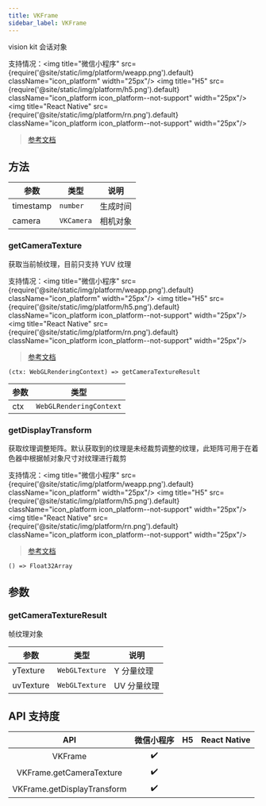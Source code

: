 ```yaml
---
title: VKFrame
sidebar_label: VKFrame
---
```


vision kit 会话对象

支持情况：<img title="微信小程序" src={require('@site/static/img/platform/weapp.png').default} className="icon_platform" width="25px"/> <img title="H5" src={require('@site/static/img/platform/h5.png').default} className="icon_platform icon_platform--not-support" width="25px"/> <img title="React Native" src={require('@site/static/img/platform/rn.png').default} className="icon_platform icon_platform--not-support" width="25px"/>

> [参考文档](https://developers.weixin.qq.com/miniprogram/dev/api/ai/visionkit/VKFrame.html)

## 方法

| 参数 | 类型 | 说明 |
| --- | --- | --- |
| timestamp | `number` | 生成时间 |
| camera | `VKCamera` | 相机对象 |

### getCameraTexture

获取当前帧纹理，目前只支持 YUV 纹理

支持情况：<img title="微信小程序" src={require('@site/static/img/platform/weapp.png').default} className="icon_platform" width="25px"/> <img title="H5" src={require('@site/static/img/platform/h5.png').default} className="icon_platform icon_platform--not-support" width="25px"/> <img title="React Native" src={require('@site/static/img/platform/rn.png').default} className="icon_platform icon_platform--not-support" width="25px"/>

> [参考文档](https://developers.weixin.qq.com/miniprogram/dev/api/ai/visionkit/VKFrame.getCameraTexture.html)

```tsx
(ctx: WebGLRenderingContext) => getCameraTextureResult
```

| 参数 | 类型 |
| --- | --- |
| ctx | `WebGLRenderingContext` |

### getDisplayTransform

获取纹理调整矩阵。默认获取到的纹理是未经裁剪调整的纹理，此矩阵可用于在着色器中根据帧对象尺寸对纹理进行裁剪

支持情况：<img title="微信小程序" src={require('@site/static/img/platform/weapp.png').default} className="icon_platform" width="25px"/> <img title="H5" src={require('@site/static/img/platform/h5.png').default} className="icon_platform icon_platform--not-support" width="25px"/> <img title="React Native" src={require('@site/static/img/platform/rn.png').default} className="icon_platform icon_platform--not-support" width="25px"/>

> [参考文档](https://developers.weixin.qq.com/miniprogram/dev/api/ai/visionkit/VKFrame.getDisplayTransform.html)

```tsx
() => Float32Array
```

## 参数

### getCameraTextureResult

帧纹理对象

| 参数 | 类型 | 说明 |
| --- | --- | --- |
| yTexture | `WebGLTexture` | Y 分量纹理 |
| uvTexture | `WebGLTexture` | UV 分量纹理 |

## API 支持度

| API | 微信小程序 | H5 | React Native |
| :---: | :---: | :---: | :---: |
| VKFrame | ✔️ |  |  |
| VKFrame.getCameraTexture | ✔️ |  |  |
| VKFrame.getDisplayTransform | ✔️ |  |  |
